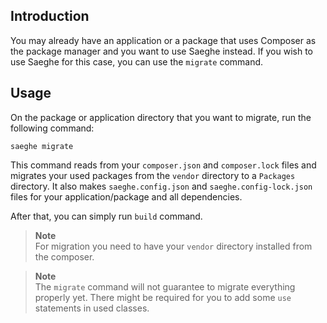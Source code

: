 ## Introduction

You may already have an application or a package that uses Composer as the package manager 
and you want to use Saeghe instead.
If you wish to use Saeghe for this case, you can use the `migrate` command.

## Usage

On the package or application directory that you want to migrate, run the following command:

```shell
saeghe migrate
```

This command reads from your `composer.json` and `composer.lock` files and migrates your used packages
from the `vendor` directory to a `Packages` directory. It also makes `saeghe.config.json` and
`saeghe.config-lock.json` files for your application/package and all dependencies.

After that, you can simply run `build` command.

> **Note**  
> For migration you need to have your `vendor` directory installed from the composer.

> **Note**  
> The `migrate` command will not guarantee to migrate everything properly yet.
> There might be required for you to add some `use` statements in used classes.
